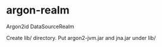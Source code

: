 # argon-realm

Argon2id DataSourceRealm

Create lib/ directory.
Put argon2-jvm.jar and jna.jar under lib/ 
